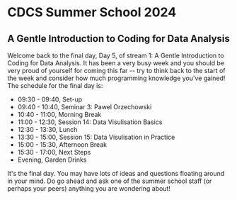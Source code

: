 # CDCS Summer School 2024
## A Gentle Introduction to Coding for Data Analysis

Welcome back to the final day, Day 5, of stream 1: A Gentle Introduction to Coding for Data Analysis. It has been a very busy week and you should be very proud of yourself for coming this far -- try to think back to the start of the week and consider how much programming knowledge you've gained! The schedule for the final day is:

- 09:30 - 09:40, Set-up
- 09:40 - 10:40, Seminar 3: Pawel Orzechowski
- 10:40 - 11:00, Morning Break
- 11:00 - 12:30, Session 14: Data Visulisation Basics
- 12:30 - 13:30, Lunch
- 13:30 - 15:00, Session 15: Data Visulisation in Practice
- 15:00 - 15:30, Afternoon Break
- 15:30 - 17:00, Next Steps
- Evening, Garden Drinks

It's the final day. You may have lots of ideas and questions floating around in your mind. Do go ahead and ask one of the summer school staff (or perhaps your peers) anything you are wondering about!
